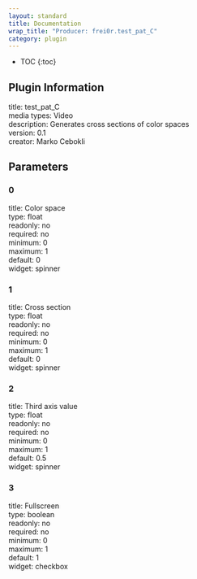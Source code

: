 ```yaml
---
layout: standard
title: Documentation
wrap_title: "Producer: frei0r.test_pat_C"
category: plugin
---
```

* TOC
{:toc}

## Plugin Information

title: test_pat_C  
media types:
Video  
description: Generates cross sections of color spaces  
version: 0.1  
creator: Marko Cebokli  

## Parameters

### 0

title: Color space    
type: float  
readonly: no  
required: no  
minimum: 0  
maximum: 1  
default: 0  
widget: spinner  

### 1

title: Cross section    
type: float  
readonly: no  
required: no  
minimum: 0  
maximum: 1  
default: 0  
widget: spinner  

### 2

title: Third axis value    
type: float  
readonly: no  
required: no  
minimum: 0  
maximum: 1  
default: 0.5  
widget: spinner  

### 3

title: Fullscreen    
type: boolean  
readonly: no  
required: no  
minimum: 0  
maximum: 1  
default: 1  
widget: checkbox  

